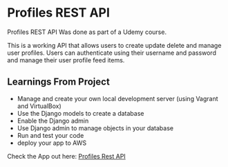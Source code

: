 # Profiles REST API

Profiles REST API
Was done as part of a Udemy course.

This is a working API that allows users to create update delete and manage user profiles.
Users can authenticate using their username and password and manage their user profile feed items.

## Learnings From Project
* Manage and create your own local development server (using Vagrant and VirtualBox)
* Use the Django models to create a database
* Enable the Django admin 
* Use Django admin to manage objects in your database
* Run and test your code 
* deploy your app to AWS

Check the App out here:
[Profiles Rest API](http://ec2-100-25-148-94.compute-1.amazonaws.com/api/)

